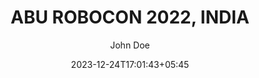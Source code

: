 ---
title: ABU ROBOCON 2022, INDIA
seo_title: ABU ROBOCON 2022, INDIA
summary: 
description: 
slug: 2022
author: John Doe

date: 2023-12-24T17:01:43+05:45
lastmod: 
expiryDate: 
publishDate: 

feature_image: DSC_6136.JPG
feature_image_alt: 

categories:
tags: ROBOCON
series:

---